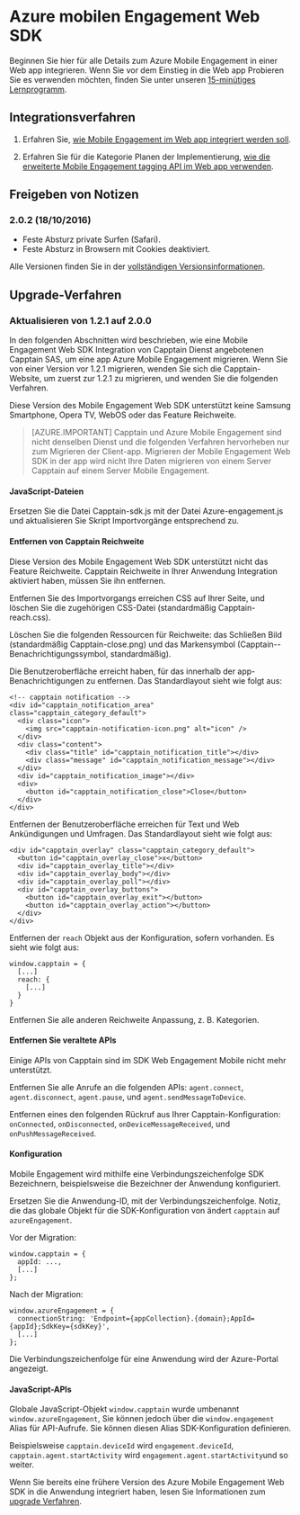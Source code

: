 <properties
    pageTitle="Azure Mobile Web SDK Projektübersicht | Microsoft Azure"
    description="Die neuesten Updates und Verfahren für das Web SDK für Azure Mobile Engagement"
    services="mobile-engagement"
    documentationCenter="mobile"
    authors="piyushjo"
    manager="erikre"
    editor="" />

<tags
    ms.service="mobile-engagement"
    ms.workload="mobile"
    ms.tgt_pltfrm="web"
    ms.devlang="js"
    ms.topic="article"
    ms.date="10/18/2016"
    ms.author="piyushjo" />


# <a name="azure-mobile-engagement-web-sdk"></a>Azure mobilen Engagement Web SDK

Beginnen Sie hier für alle Details zum Azure Mobile Engagement in einer Web app integrieren. Wenn Sie vor dem Einstieg in die Web app Probieren Sie es verwenden möchten, finden Sie unter unseren [15-minütiges Lernprogramm](mobile-engagement-web-app-get-started.md).

## <a name="integration-procedures"></a>Integrationsverfahren
1. Erfahren Sie, [wie Mobile Engagement im Web app integriert werden soll](mobile-engagement-web-integrate-engagement.md).

2. Erfahren Sie für die Kategorie Planen der Implementierung, [wie die erweiterte Mobile Engagement tagging API im Web app verwenden](mobile-engagement-web-use-engagement-api.md).

## <a name="release-notes"></a>Freigeben von Notizen

### <a name="202-10182016"></a>2.0.2 (18/10/2016)

-   Feste Absturz private Surfen (Safari).
-   Feste Absturz in Browsern mit Cookies deaktiviert.

Alle Versionen finden Sie in der [vollständigen Versionsinformationen](mobile-engagement-web-release-notes.md).

## <a name="upgrade-procedures"></a>Upgrade-Verfahren

### <a name="upgrade-from-121-to-200"></a>Aktualisieren von 1.2.1 auf 2.0.0

In den folgenden Abschnitten wird beschrieben, wie eine Mobile Engagement Web SDK Integration von Capptain Dienst angebotenen Capptain SAS, um eine app Azure Mobile Engagement migrieren. Wenn Sie von einer Version vor 1.2.1 migrieren, wenden Sie sich die Capptain-Website, um zuerst zur 1.2.1 zu migrieren, und wenden Sie die folgenden Verfahren.

Diese Version des Mobile Engagement Web SDK unterstützt keine Samsung Smartphone, Opera TV, WebOS oder das Feature Reichweite.

>[AZURE.IMPORTANT] Capptain und Azure Mobile Engagement sind nicht denselben Dienst und die folgenden Verfahren hervorheben nur zum Migrieren der Client-app. Migrieren der Mobile Engagement Web SDK in der app wird nicht Ihre Daten migrieren von einem Server Capptain auf einem Server Mobile Engagement.

#### <a name="javascript-files"></a>JavaScript-Dateien

Ersetzen Sie die Datei Capptain-sdk.js mit der Datei Azure-engagement.js und aktualisieren Sie Skript Importvorgänge entsprechend zu.

#### <a name="remove-capptain-reach"></a>Entfernen von Capptain Reichweite

Diese Version des Mobile Engagement Web SDK unterstützt nicht das Feature Reichweite. Capptain Reichweite in Ihrer Anwendung Integration aktiviert haben, müssen Sie ihn entfernen.

Entfernen Sie des Importvorgangs erreichen CSS auf Ihrer Seite, und löschen Sie die zugehörigen CSS-Datei (standardmäßig Capptain-reach.css).

Löschen Sie die folgenden Ressourcen für Reichweite: das Schließen Bild (standardmäßig Capptain-close.png) und das Markensymbol (Capptain--Benachrichtigungssymbol, standardmäßig).

Die Benutzeroberfläche erreicht haben, für das innerhalb der app-Benachrichtigungen zu entfernen. Das Standardlayout sieht wie folgt aus:

    <!-- capptain notification -->
    <div id="capptain_notification_area" class="capptain_category_default">
      <div class="icon">
        <img src="capptain-notification-icon.png" alt="icon" />
      </div>
      <div class="content">
        <div class="title" id="capptain_notification_title"></div>
        <div class="message" id="capptain_notification_message"></div>
      </div>
      <div id="capptain_notification_image"></div>
      <div>
        <button id="capptain_notification_close">Close</button>
      </div>
    </div>

Entfernen der Benutzeroberfläche erreichen für Text und Web Ankündigungen und Umfragen. Das Standardlayout sieht wie folgt aus:

    <div id="capptain_overlay" class="capptain_category_default">
      <button id="capptain_overlay_close">x</button>
      <div id="capptain_overlay_title"></div>
      <div id="capptain_overlay_body"></div>
      <div id="capptain_overlay_poll"></div>
      <div id="capptain_overlay_buttons">
        <button id="capptain_overlay_exit"></button>
        <button id="capptain_overlay_action"></button>
      </div>
    </div>

Entfernen der `reach` Objekt aus der Konfiguration, sofern vorhanden. Es sieht wie folgt aus:

    window.capptain = {
      [...]
      reach: {
        [...]
      }
    }

Entfernen Sie alle anderen Reichweite Anpassung, z. B. Kategorien.

#### <a name="remove-deprecated-apis"></a>Entfernen Sie veraltete APIs

Einige APIs von Capptain sind im SDK Web Engagement Mobile nicht mehr unterstützt.

Entfernen Sie alle Anrufe an die folgenden APIs: `agent.connect`, `agent.disconnect`, `agent.pause`, und `agent.sendMessageToDevice`.

Entfernen eines den folgenden Rückruf aus Ihrer Capptain-Konfiguration: `onConnected`, `onDisconnected`, `onDeviceMessageReceived`, und `onPushMessageReceived`.

#### <a name="configuration"></a>Konfiguration

Mobile Engagement wird mithilfe eine Verbindungszeichenfolge SDK Bezeichnern, beispielsweise die Bezeichner der Anwendung konfiguriert.

Ersetzen Sie die Anwendung-ID, mit der Verbindungszeichenfolge. Notiz, die das globale Objekt für die SDK-Konfiguration von ändert `capptain` auf `azureEngagement`.

Vor der Migration:

    window.capptain = {
      appId: ...,
      [...]
    };

Nach der Migration:

    window.azureEngagement = {
      connectionString: 'Endpoint={appCollection}.{domain};AppId={appId};SdkKey={sdkKey}',
      [...]
    };

Die Verbindungszeichenfolge für eine Anwendung wird der Azure-Portal angezeigt.

#### <a name="javascript-apis"></a>JavaScript-APIs

Globale JavaScript-Objekt `window.capptain` wurde umbenannt `window.azureEngagement`, Sie können jedoch über die `window.engagement` Alias für API-Aufrufe. Sie können diesen Alias SDK-Konfiguration definieren.

Beispielsweise `capptain.deviceId` wird `engagement.deviceId`, `capptain.agent.startActivity` wird `engagement.agent.startActivity`und so weiter.

Wenn Sie bereits eine frühere Version des Azure Mobile Engagement Web SDK in die Anwendung integriert haben, lesen Sie Informationen zum [upgrade Verfahren](mobile-engagement-web-upgrade-procedure.md).
